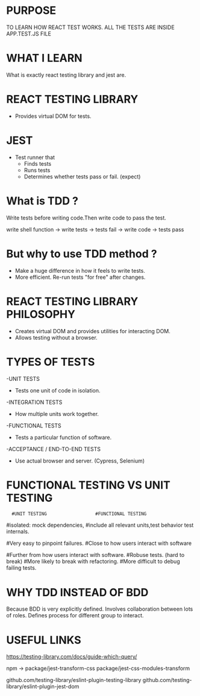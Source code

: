 # PURPOSE

TO LEARN HOW REACT TEST WORKS.
ALL THE TESTS ARE INSIDE APP.TEST.JS FILE


# WHAT I LEARN

What is exactly react testing library and jest are.

# REACT TESTING LIBRARY
- Provides virtual DOM for tests.

# JEST
- Test runner that
  * Finds tests
  * Runs tests
  * Determines whether tests pass or fail. (expect)
  
# What is TDD ? 
Write tests before writing code.Then write code to pass the test.

write shell function -> write tests -> tests fail -> write code -> tests pass

# But why to use TDD method ?
- Make a huge difference in how it feels to write tests.
- More efficient. Re-run tests "for free" after changes.

# REACT TESTING LIBRARY PHILOSOPHY
- Creates virtual DOM and provides utilities for interacting DOM.
- Allows testing without a browser.

# TYPES OF TESTS

-UNIT TESTS

* Tests one unit of code in isolation.

-INTEGRATION TESTS

* How multiple units work together.

-FUNCTIONAL TESTS

* Tests a particular function of software.

-ACCEPTANCE / END-TO-END TESTS

* Use actual browser and server. (Cypress, Selenium)

# FUNCTIONAL TESTING VS UNIT TESTING

      #UNIT TESTING                  #FUNCTIONAL TESTING

#isolated: mock dependencies,      #include all relevant units,test behavior
test internals.                      

#Very easy to pinpoint failures.   #Close to how users interact with software
 
#Further from how users interact with software. #Robuse tests. (hard to break) 
#More likely to break with refactoring. #More difficult to debug failing tests.



# WHY TDD INSTEAD OF BDD

Because BDD is very explicitly defined.
Involves collaboration between lots of roles.
Defines process for different group to interact.

# USEFUL LINKS

https://testing-library.com/docs/guide-which-query/

npm -> package/jest-transform-css
       package/jest-css-modules-transform
       
github.com/testing-library/eslint-plugin-testing-library
github.com/testing-library/eslint-plugin-jest-dom

